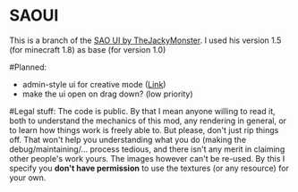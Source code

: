 # SAOUI 

This is a branch of the <a href="http://www.minecraftforum.net/forums/mapping-and-modding/minecraft-mods/2205710-sword-art-online-ui-mod-by-thejackimonster">SAO UI by TheJackyMonster</a>.
I used his version 1.5 (for minecraft 1.8) as base (for version 1.0)


#Planned:
 * admin-style ui for creative mode (<a href="http://www.minecraftforum.net/forums/mapping-and-modding/minecraft-mods/2371404-sword-art-online-ui-mod-continuation-by-mmmgames?comment=110">Link</a>)
 * make the ui open on drag down? (low priority)



#Legal stuff:
The code is public. By that I mean anyone willing to read it, both to understand the mechanics of this mod, any rendering in general, or to learn how things work is freely able to.
But please, don't just rip things off. That won't help you understanding what you do (making the debug/maintaining/... process tedious, and there isn't any merit in claiming other people's work yours.
The images however can't be re-used. By this I specify you <b>don't have permission</b> to use the textures (or any resource) for your own.
